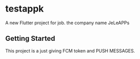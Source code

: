 # testappk

A new Flutter project for job.
the company name JeLeAPPs

## Getting Started

This project is a just giving FCM token and PUSH MESSAGES.

